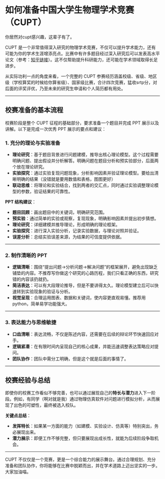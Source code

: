 # 如何准备中国大学生物理学术竞赛（CUPT）

你居然对cupt感兴趣，这辈子有了。

CUPT 是一个非常值得深入研究的物理学术竞赛，不仅可以提升学术能力，还有可能为你的学术生涯增添亮点。比赛中有许多题目经过深入研究后可以发表高水平论文（参考：[知乎链接](https://www.zhihu.com/question/322717719/answer/2754984714)）。这不仅帮助提升科研能力，还可能在学术领域取得长足进步。

从实际功利一点的角度来看，一个完整的 CUPT 参赛经历涵盖校级、省级、地区级（学校算奖的时候给你算省级）、国家级比赛，合计四次竞赛，猛收srtp分，对后面的评奖评优，乃至未来的研究生申请和个人简历都有用处。

---

## 校赛准备的基本流程

校赛阶段是整个 CUPT 征程的基础部分，要求准备一个题目并完成 PPT 展示以及讲解。以下是完成一次优秀 PPT 展示的要点和建议：

### 1. **充分的理论与实验准备**
   - **理论研究**：基于题目背景进行问题建模，推导出核心理论模型。这个过程需要明确问题、提出假设并分析解答。明确问题在题目分析和预实验部分，后面两个放在理论研究。
   - **实验探究**：通过实验复现问题现象，分析影响因素并验证理论模型。要给出清晰明确的结果（没错就是要用数值和表格，图图更好）
   - **联动思维**：将理论和实验结合，找到两者的交汇点，同时通过实验调整理论模型的参数，验证结果的可靠性。
   
   **PPT 结构建议**：
   - **题目回顾**：画出题目中的关键词，明确研究范围。
   - **预实验**：通过简单的实验或观察，复现现象，明确影响因素并提出初步猜想。
   - **理论研究**：详细建模并推导理论，形成明确的理论框架。
   - **实验探究**：进行深入实验分析，记录实验数据，与理论对照并验证。
   - **误差分析**：总结实验误差来源，为结果的可信度提供依据。

---

### 2. **制作清晰的 PPT**
   - **逻辑清晰**：围绕“提出问题→分析问题→解决问题”的框架展开，避免出现缺乏铺垫的内容。不推荐写你做这个研究的心路历程，我们只看正确的东西，研究错的内容该扔就扔。
   - **简洁表达**：可以有大段理论推导，但是不要讲得太久。理论模型建立后可以快速转到实验现象的验证与分析。
   - **视觉呈现**：合理运用图表、数据和关键词，使内容更直观易懂。推荐用python，简单易学功能强大。

---

### 3. **表达能力与思维敏捷**
   - **口齿清晰**：表达流畅，不仅是陈述内容，还需要在后续的辩论环节快速回应对手。
   - **逻辑紧凑**：在有限时间内呈现自己的核心成果，并能迅速调整表达策略应对提问。
   - **团队协作**：团队中需分工明确，但是这个就是后面的事情了。

---

## 校赛经验与总结

即使你的校赛工作看似不够完善，也可以通过展现自己的**特长与潜力**进入下一阶段。例如，有同学（啊对就是我）通过物理仿真软件对问题进行模拟分析，从而展现了出色的可塑性，最终被选入校队。

**关键点总结**：
- **发挥特长**：如果某一方面的能力（如建模、实验设计、仿真等）特别突出，务必展现出来。
- **潜力展示**：即便工作不够完整，但只要展现出成长性，就能为后续阶段争取机会。

---

CUPT 不仅仅是一个竞赛，更是一个综合能力的展示舞台。通过合理规划、充分准备和团队协作，你将能够在比赛中脱颖而出，并在学术道路上迈出坚实的一步。大家加油喵。
